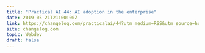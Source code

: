```yaml
---
title: "Practical AI 44: AI adoption in the enterprise"
date: 2019-05-21T21:00:00Z
link: https://changelog.com/practicalai/44?utm_medium=RSS&utm_source=hune
site: changelog.com
topic: Webdev
draft: false
---
```

